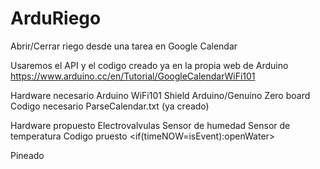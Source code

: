 # ArduRiego
Abrir/Cerrar riego desde una tarea en Google Calendar

Usaremos el API y el codigo creado ya en la propia web de Arduino https://www.arduino.cc/en/Tutorial/GoogleCalendarWiFi101

Hardware necesario
    Arduino WiFi101 Shield
    Arduino/Genuino Zero board
Codigo necesario
    ParseCalendar.txt (ya creado)

Hardware propuesto
    Electrovalvulas
    Sensor de humedad
    Sensor de temperatura
Codigo pruesto
    <get data google-calendar>
    <if(timeNOW=isEvent):openWater>
 
 Pineado
 
